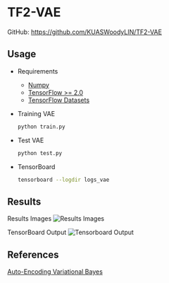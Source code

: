 # TF2-VAE
GitHub: https://github.com/KUASWoodyLIN/TF2-VAE

## Usage

- Requirements
    - [Numpy](http://www.numpy.org/)
    - [TensorFlow >= 2.0](https://www.tensorflow.org/versions/r2.0/api_docs/python/tf)
    - [TensorFlow Datasets](https://www.tensorflow.org/datasets/)

- Training VAE
    ```bash
    python train.py
    ```

- Test VAE
    ```bash
    python test.py
    ```
    
- TensorBoard
    ```bash
    tensorboard --logdir logs_vae
    ```

## Results
Results Images
![Results Images](images/output.png)

TensorBoard Output
![Tensorboard Output](images/Tensorboard.png)

## References
[Auto-Encoding Variational Bayes](https://arxiv.org/abs/1312.6114)
